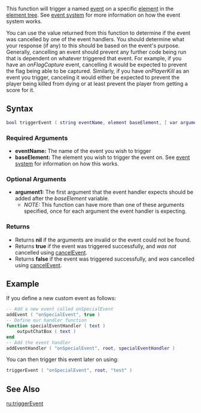 This function will trigger a named [event](/docs/event.md "wikilink") on a specific [element](/docs/element.md "wikilink") in the [element tree](/docs/element_tree.md "wikilink"). See [event system](/docs/event_system.md "wikilink") for more information on how the event system works.

You can use the value returned from this function to determine if the event was cancelled by one of the event handlers. You should determine what your response (if any) to this should be based on the event's purpose. Generally, cancelling an event should prevent any further code being run that is dependent on whatever triggered that event. For example, if you have an *onFlagCapture* event, cancelling it would be expected to prevent the flag being able to be captured. Similarly, if you have *onPlayerKill* as an event you trigger, canceling it would either be expected to prevent the player being killed from dying or at least prevent the player from getting a score for it.

Syntax
------

``` lua
bool triggerEvent ( string eventName, element baseElement, [ var argument1, ... ] )    
```

### Required Arguments

-   **eventName:** The name of the event you wish to trigger
-   **baseElement:** The element you wish to trigger the event on. See [event system](/docs/event_system.md "wikilink") for information on how this works.

### Optional Arguments

-   **argument1:** The first argument that the event handler expects should be added after the *baseElement* variable.
    -   *NOTE:* This function can have more than one of these arguments specified, once for each argument the event handler is expecting.

### Returns

-   Returns **nil** if the arguments are invalid or the event could not be found.
-   Returns **true** if the event was triggered successfully, and *was not* cancelled using [cancelEvent](/docs/cancelevent.md "wikilink").
-   Returns **false** if the event was triggered successfully, and *was* cancelled using [cancelEvent](/docs/cancelevent.md "wikilink").

Example
-------

If you define a new custom event as follows:

``` lua
-- Add a new event called onSpecialEvent
addEvent ( "onSpecialEvent", true )
-- Define our handler function
function specialEventHandler ( text )
    outputChatBox ( text )
end
-- Add the event handler
addEventHandler ( "onSpecialEvent", root, specialEventHandler )
```

You can then trigger this event later on using:

``` lua
triggerEvent ( "onSpecialEvent", root, "test" )
```

See Also
--------

[ru:triggerEvent](/docs/ru-triggerevent.md "wikilink")
